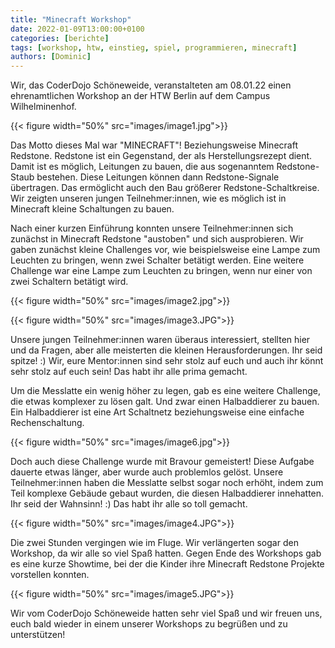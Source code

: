 ```yaml
---
title: "Minecraft Workshop"
date: 2022-01-09T13:00:00+0100
categories: [berichte]
tags: [workshop, htw, einstieg, spiel, programmieren, minecraft]
authors: [Dominic]
---
```


Wir, das CoderDojo Schöneweide, veranstalteten am 08.01.22 einen ehrenamtlichen Workshop an der HTW Berlin auf dem Campus Wilhelminenhof. 

{{< figure width="50%" src="images/image1.jpg">}}

Das Motto dieses Mal war "MINECRAFT"! Beziehungsweise Minecraft Redstone. Redstone ist ein Gegenstand, der als Herstellungsrezept dient. Damit ist es möglich, Leitungen zu bauen, die aus sogenanntem Redstone-Staub bestehen. Diese Leitungen können dann Redstone-Signale übertragen. Das ermöglicht auch den Bau größerer Redstone-Schaltkreise. Wir zeigten unseren jungen Teilnehmer:innen, wie es möglich ist in Minecraft kleine Schaltungen zu bauen.

Nach einer kurzen Einführung konnten unsere Teilnehmer:innen sich zunächst in Minecraft Redstone "austoben" und sich ausprobieren. Wir gaben zunächst kleine Challenges vor, wie beispielsweise eine Lampe zum Leuchten zu bringen, wenn zwei Schalter betätigt werden. Eine weitere Challenge war eine Lampe zum Leuchten zu bringen, wenn nur einer von zwei Schaltern betätigt wird.

{{< figure width="50%" src="images/image2.jpg">}}

{{< figure width="50%" src="images/image3.JPG">}}

Unsere jungen Teilnehmer:innen waren überaus interessiert, stellten hier und da Fragen, aber alle meisterten die kleinen Herausforderungen. Ihr seid spitze! :) Wir, eure Mentor:innen sind sehr stolz auf euch und auch ihr könnt sehr stolz auf euch sein! Das habt ihr alle prima gemacht.

Um die Messlatte ein wenig höher zu legen, gab es eine weitere Challenge, die etwas komplexer zu lösen galt. Und zwar einen Halbaddierer zu bauen. Ein Halbaddierer ist eine Art Schaltnetz beziehungsweise eine einfache Rechenschaltung.

{{< figure width="50%" src="images/image6.jpg">}}

Doch auch diese Challenge wurde mit Bravour gemeistert! Diese Aufgabe dauerte etwas länger, aber wurde auch problemlos gelöst. Unsere Teilnehmer:innen haben die Messlatte selbst sogar noch erhöht, indem zum Teil komplexe Gebäude gebaut wurden, die diesen Halbaddierer innehatten. Ihr seid der Wahnsinn! :) Das habt ihr alle so toll gemacht.

{{< figure width="50%" src="images/image4.JPG">}}

Die zwei Stunden vergingen wie im Fluge. Wir verlängerten sogar den Workshop, da wir alle so viel Spaß hatten. Gegen Ende des Workshops gab es eine kurze Showtime, bei der die Kinder ihre Minecraft Redstone Projekte vorstellen konnten.

{{< figure width="50%" src="images/image5.JPG">}}

Wir vom CoderDojo Schöneweide hatten sehr viel Spaß und wir freuen uns, euch bald wieder in einem unserer Workshops zu begrüßen und zu unterstützen!
